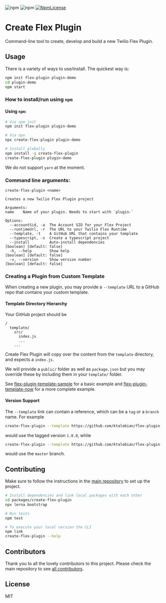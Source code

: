 ![npm](https://img.shields.io/npm/v/create-flex-plugin.svg?style=flat-square)
![npm](https://img.shields.io/npm/dt/create-flex-plugin.svg?style=flat-square)
[![NpmLicense](https://img.shields.io/npm/l/create-flex-plugin.svg?style=flat-square)](LICENSE.md)

# Create Flex Plugin

Command-line tool to create, develop and build a new Twilio Flex Plugin.

## Usage

There is a variety of ways to use/install. The quickest way is:

```bash
npm init flex-plugin plugin-demo
cd plugin-demo
npm start
```

### How to install/run using `npm`

#### Using `npm`:

```bash
# Via npm init
npm init flex-plugin plugin-demo

# Via npx
npx create-flex-plugin plugin-demo

# Install globally
npm install -g create-flex-plugin
create-flex-plugin plugin-demo
```

We do not support `yarn` at the moment.

### Command line arguments:

```
create-flex-plugin <name>

Creates a new Twilio Flex Plugin project

Arguments:
name    Name of your plugin. Needs to start with `plugin-`

Options:
  --accountSid, -a  The Account SID for your Flex Project
  --runtimeUrl, -r  The URL to your Twilio Flex Runtime
  --template, -t    A GitHub URL that contains your template
  --typescript, -s  Create a typescript project
  --install         Auto-install dependencies                   [boolean] [default: false]
  -h, --help        Show help                                   [boolean] [default: false]
  -v, --version     Show version number                         [boolean] [default: false]
```

### Creating a Plugin from Custom Template

When creating a new plugin, you may provide a `--template` URL to a GitHub repo that contains your custom template.

#### Template Directory Hierarchy

Your GitHub project should be

```
/
  template/
    src/
      index.js
      ...
    ...
```

Create Flex Plugin will copy over the content from the `template` directory, and expects a `index.js`. 

We will provide a `public/` folder as well as `package.json` but you may override these by including them in your `template/` folder.

See [flex-plugin-template-sample](https://github.com/ktalebian/flex-plugin-template-sample) for a basic example and 
[flex-plugin-template-now](https://github.com/cwkendall/flex-plugin-template-now) for a more complete example.

#### Version Support

The `--template` link can contain a reference, which can be a `tag` or a `branch` name. For example 

```bash
create-flex-plugin --template https://github.com/ktalebian/flex-plugin-template-sample/tree/1.0.0
```

would use the tagged version `1.0.0`, while

```bash
create-flex-plugin --template https://github.com/ktalebian/flex-plugin-template-sample/tree/master
```

would use the `master` branch.

## Contributing

Make sure to follow the instructions in the [main repository](https://github.com/twilio/flex-plugin-builder#contributing) to set up the project.

```bash
# Install dependencies and link local packages with each other
cd packages/create-flex-plugin
npx lerna bootstrap

# Run tests
npm test

# To execute your local version the CLI
npm link
create-flex-plugin --help
```

## Contributors

Thank you to all the lovely contributors to this project. Please check the main repository to see [all contributors](https://github.com/twilio/flex-plugin-builder#contributors).

## License

MIT
